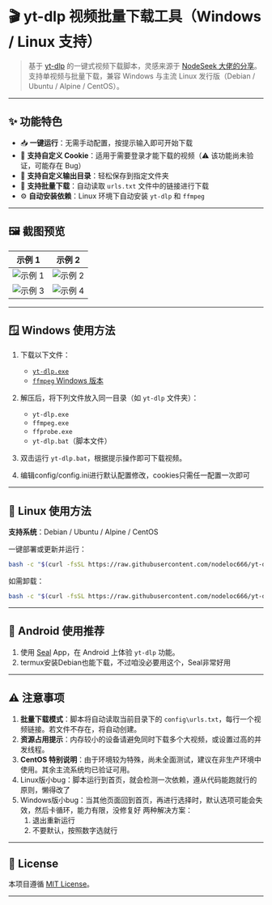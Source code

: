 
# 🎬 yt-dlp 视频批量下载工具（Windows / Linux 支持）

> 基于 [yt-dlp](https://github.com/yt-dlp/yt-dlp) 的一键式视频下载脚本，灵感来源于 [NodeSeek 大佬的分享](https://www.nodeseek.com/post-334093-2#15)。
> 支持单视频与批量下载，兼容 Windows 与主流 Linux 发行版（Debian / Ubuntu / Alpine / CentOS）。

---

## ✨ 功能特色

* 📥 **一键运行**：无需手动配置，按提示输入即可开始下载
* 🍪 **支持自定义 Cookie**：适用于需要登录才能下载的视频（⚠️ 该功能尚未验证，可能存在 Bug）
* 📂 **支持自定义输出目录**：轻松保存到指定文件夹
* 📃 **支持批量下载**：自动读取 `urls.txt` 文件中的链接进行下载
* ⚙️ **自动安装依赖**：Linux 环境下自动安装 `yt-dlp` 和 `ffmpeg`

---

## 🖼️ 截图预览

| 示例 1                                                                   | 示例 2                                                                   |
| ---------------------------------------------------------------------- | ---------------------------------------------------------------------- |
| ![示例 1](https://img.cccd.cloudns.be/file/1746720584399_1000193433.jpg) | ![示例 2](https://img.cccd.cloudns.be/file/1746720581006_1000193434.jpg) |
| ![示例 3](https://img.cccd.cloudns.be/file/1746720588978_1000193428.jpg) | ![示例 4](https://img.cccd.cloudns.be/file/1746720587272_1000193427.jpg) |

---

## 🪟 Windows 使用方法

1. 下载以下文件：

   * [`yt-dlp.exe`](https://github.com/yt-dlp/yt-dlp)
   * [`ffmpeg` Windows 版本](https://www.gyan.dev/ffmpeg/builds/ffmpeg-git-full.7z)

2. 解压后，将下列文件放入同一目录（如 `yt-dlp` 文件夹）：

   * `yt-dlp.exe`
   * `ffmpeg.exe`
   * `ffprobe.exe`
   * `yt-dlp.bat`（脚本文件）

3. 双击运行 `yt-dlp.bat`，根据提示操作即可下载视频。
4. 编辑config/config.ini进行默认配置修改，cookies只需任一配置一次即可

---

## 🐧 Linux 使用方法

**支持系统**：Debian / Ubuntu / Alpine / CentOS

一键部署或更新并运行：

```bash
bash -c "$(curl -fsSL https://raw.githubusercontent.com/nodeloc666/yt-dlp-script/main/install.sh)"
```

如需卸载：

```bash
bash -c "$(curl -fsSL https://raw.githubusercontent.com/nodeloc666/yt-dlp-script/main/uninstall.sh)"
```

---

## 📱 Android 使用推荐

1. 使用 [Seal](https://github.com/JunkFood02/Seal) App，在 Android 上体验 `yt-dlp` 功能。
2. termux安装Debian也能下载，不过咱没必要用这个，Seal非常好用

---

## ⚠️ 注意事项

1. **批量下载模式**：脚本将自动读取当前目录下的 `config\urls.txt`，每行一个视频链接。若文件不存在，将自动创建。
2. **资源占用提示**：内存较小的设备请避免同时下载多个大视频，或设置过高的并发线程。
3. **CentOS 特别说明**：由于环境较为特殊，尚未全面测试，建议在非生产环境中使用。其余主流系统均已验证可用。
4. Linux版小bug：脚本运行到首页，就会检测一次依赖，遵从代码能跑就行的原则，懒得改了
5. Windows版小bug：当其他页面回到首页，再进行选择时，默认选项可能会失效，然后卡循环，能力有限，没修复好
两种解决方案：
    1. 退出重新运行
    2. 不要默认，按照数字选就行

---

## 📄 License

本项目遵循 [MIT License](https://opensource.org/licenses/MIT)。

---
